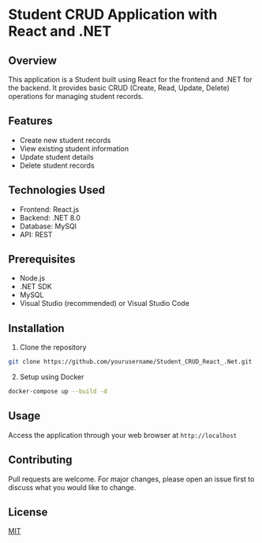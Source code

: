 # Student CRUD Application with React and .NET

## Overview
This application is a Student built using React for the frontend and .NET for the backend. It provides basic CRUD (Create, Read, Update, Delete) operations for managing student records.

## Features
- Create new student records
- View existing student information
- Update student details
- Delete student records

## Technologies Used
- Frontend: React.js
- Backend: .NET 8.0
- Database: MySQl 
- API: REST

## Prerequisites
- Node.js
- .NET SDK
- MySQL
- Visual Studio (recommended) or Visual Studio Code

## Installation
1. Clone the repository
```bash
git clone https://github.com/yourusername/Student_CRUD_React_.Net.git
```

2. Setup using Docker
```bash
docker-compose up --build -d
```

## Usage
Access the application through your web browser at `http://localhost`

## Contributing
Pull requests are welcome. For major changes, please open an issue first to discuss what you would like to change.

## License
[MIT](https://choosealicense.com/licenses/mit/)